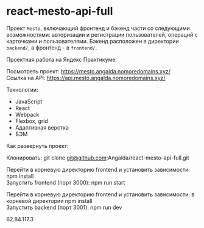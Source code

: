 # react-mesto-api-full
Проект `Mesto`, включающий фронтенд и бэкенд части со следующими возможностями: авторизации и регистрации пользователей, операций с карточками и пользователями. Бэкенд расположен в директории `backend/`, а фронтенд - в `frontend/`. 
  
Проектная работа на Яндекс Практикуме.

Посмотреть проект: https://mesto.angalda.nomoredomains.xyz/ <br>
Ссылка на API: https://api.mesto.angalda.nomoredomains.xyz/ <br>


Технологии:
- JavaScript <br>
- React <br>
- Webpack <br>
- Flexbox, grid <br>
- Адаптивная верстка <br>
- БЭМ <br>

Как развернуть проект: <br>

Клонировать: git clone git@github.com:Angalda/react-mesto-api-full.git <br>

Перейти в корневую директорию frontend и установить зависимости: npm install <br>
Запустить frontend (порт 3000): npm run start <br>


Перейти в корневую директорию frontend и установить зависимости: в корневой директории npm install <br>
Запустить backend (порт 3001): npm run dev <br>


62.84.117.3

